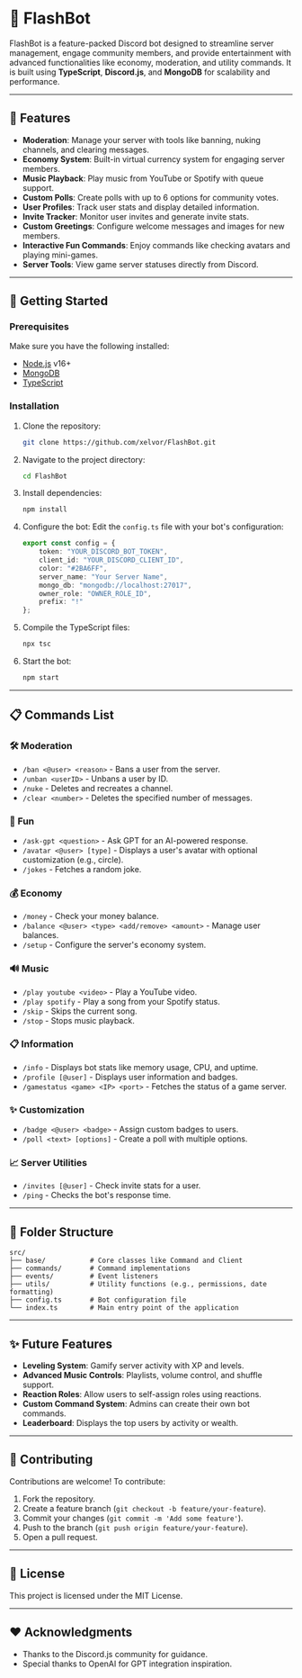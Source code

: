 # 🚀 FlashBot

FlashBot is a feature-packed Discord bot designed to streamline server management, engage community members, and provide entertainment with advanced functionalities like economy, moderation, and utility commands. It is built using **TypeScript**, **Discord.js**, and **MongoDB** for scalability and performance.

---

## 🌟 Features

- **Moderation**: Manage your server with tools like banning, nuking channels, and clearing messages.
- **Economy System**: Built-in virtual currency system for engaging server members.
- **Music Playback**: Play music from YouTube or Spotify with queue support.
- **Custom Polls**: Create polls with up to 6 options for community votes.
- **User Profiles**: Track user stats and display detailed information.
- **Invite Tracker**: Monitor user invites and generate invite stats.
- **Custom Greetings**: Configure welcome messages and images for new members.
- **Interactive Fun Commands**: Enjoy commands like checking avatars and playing mini-games.
- **Server Tools**: View game server statuses directly from Discord.

---

## 🚀 Getting Started

### Prerequisites

Make sure you have the following installed:

- [Node.js](https://nodejs.org/) v16+
- [MongoDB](https://www.mongodb.com/)
- [TypeScript](https://www.typescriptlang.org/)

### Installation

1. Clone the repository:

   ```bash
   git clone https://github.com/xelvor/FlashBot.git
   ```

2. Navigate to the project directory:

   ```bash
   cd FlashBot
   ```

3. Install dependencies:

   ```bash
   npm install
   ```

4. Configure the bot:
   Edit the `config.ts` file with your bot's configuration:

   ```typescript
   export const config = {
       token: "YOUR_DISCORD_BOT_TOKEN",
       client_id: "YOUR_DISCORD_CLIENT_ID",
       color: "#2BA6FF",
       server_name: "Your Server Name",
       mongo_db: "mongodb://localhost:27017",
       owner_role: "OWNER_ROLE_ID",
       prefix: "!"
   };
   ```

5. Compile the TypeScript files:

   ```bash
   npx tsc
   ```

6. Start the bot:

   ```bash
   npm start
   ```

---

## 📋 Commands List

### 🛠️ Moderation
- `/ban <@user> <reason>` - Bans a user from the server.
- `/unban <userID>` - Unbans a user by ID.
- `/nuke` - Deletes and recreates a channel.
- `/clear <number>` - Deletes the specified number of messages.

### 🎉 Fun
- `/ask-gpt <question>` - Ask GPT for an AI-powered response.
- `/avatar <@user> [type]` - Displays a user's avatar with optional customization (e.g., circle).
- `/jokes` - Fetches a random joke.

### 💰 Economy
- `/money` - Check your money balance.
- `/balance <@user> <type> <add/remove> <amount>` - Manage user balances.
- `/setup` - Configure the server's economy system.

### 🔊 Music
- `/play youtube <video>` - Play a YouTube video.
- `/play spotify` - Play a song from your Spotify status.
- `/skip` - Skips the current song.
- `/stop` - Stops music playback.

### 📋 Information
- `/info` - Displays bot stats like memory usage, CPU, and uptime.
- `/profile [@user]` - Displays user information and badges.
- `/gamestatus <game> <IP> <port>` - Fetches the status of a game server.

### ✨ Customization
- `/badge <@user> <badge>` - Assign custom badges to users.
- `/poll <text> [options]` - Create a poll with multiple options.

### 📈 Server Utilities
- `/invites [@user]` - Check invite stats for a user.
- `/ping` - Checks the bot's response time.

---

## 📂 Folder Structure

```plaintext
src/
├── base/           # Core classes like Command and Client
├── commands/       # Command implementations
├── events/         # Event listeners
├── utils/          # Utility functions (e.g., permissions, date formatting)
├── config.ts       # Bot configuration file
└── index.ts        # Main entry point of the application
```

---

## ✨ Future Features

- **Leveling System**: Gamify server activity with XP and levels.
- **Advanced Music Controls**: Playlists, volume control, and shuffle support.
- **Reaction Roles**: Allow users to self-assign roles using reactions.
- **Custom Command System**: Admins can create their own bot commands.
- **Leaderboard**: Displays the top users by activity or wealth.

---

## 🤝 Contributing

Contributions are welcome! To contribute:

1. Fork the repository.
2. Create a feature branch (`git checkout -b feature/your-feature`).
3. Commit your changes (`git commit -m 'Add some feature'`).
4. Push to the branch (`git push origin feature/your-feature`).
5. Open a pull request.

---

## 📄 License

This project is licensed under the MIT License.

---

## ❤️ Acknowledgments

- Thanks to the Discord.js community for guidance.
- Special thanks to OpenAI for GPT integration inspiration.
